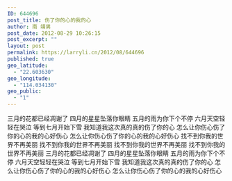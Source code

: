```yaml
---
ID: 644696
post_title: 伤了你的心的我的心
author: 南 靖男
post_date: 2012-08-29 10:26:15
post_excerpt: ""
layout: post
permalink: https://larryli.cn/2012/08/644696
published: true
geo_latitude:
  - "22.603630"
geo_longitude:
  - "114.034130"
geo_public:
  - "1"
---
```

三月的花都已经凋谢了
四月的星星坠落你眼睛
五月的雨为你下个不停
六月天空轻轻在哭泣
等到七月开始下雪
我知道我这次真的真的伤了你的心
怎么让你伤心伤了你的心的我的心好伤心
怎么让你伤心伤了你的心的我的心好伤心
找不到你我的世界不再美丽
找不到你我的世界不再美丽
找不到你我的世界不再美丽
找不到你我的世界不再美丽
三月的花都已经凋谢了
四月的星星坠落你眼睛
五月的雨为你下个不停
六月天空轻轻在哭泣
等到七月开始下雪
我知道我这次真的真的伤了你的心
怎么让你伤心伤了你的心的我的心好伤心
怎么让你伤心伤了你的心的我的心好伤心